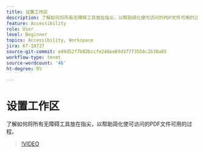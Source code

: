 ```yaml
---
title: 设置工作区
description: 了解如何将所有无障碍工具放在指尖，以帮助简化使可访问的PDF文件可用的过程
feature: Accessibility
role: User
level: Beginner
topics: Accessibility, Workspace
jira: KT-18727
source-git-commit: e49d52f7b83bccfe246ee69d377f3558c2b30a85
workflow-type: tm+mt
source-wordcount: '46'
ht-degree: 0%

---
```


# 设置工作区

了解如何将所有无障碍工具放在指尖，以帮助简化使可访问的PDF文件可用的过程。

>[!VIDEO](https://video.tv.adobe.com/v/3471612?quality=12&learn=on&hidetitle=true)